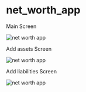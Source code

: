 # net_worth_app

Main Screen

![net worth app](https://github.com/emexbazz/net_worth_app/blob/master/lib/screenshots/Screenshot_2021.06.09_20.05.02.517.png)

Add assets Screen

![net worth app](https://github.com/emexbazz/net_worth_app/blob/master/lib/screenshots/Screenshot_2021.06.09_20.05.22.518.png)

Add liabilities Screen

![net worth app](https://github.com/emexbazz/net_worth_app/blob/master/lib/screenshots/Screenshot_2021.06.09_20.05.32.567.png)
